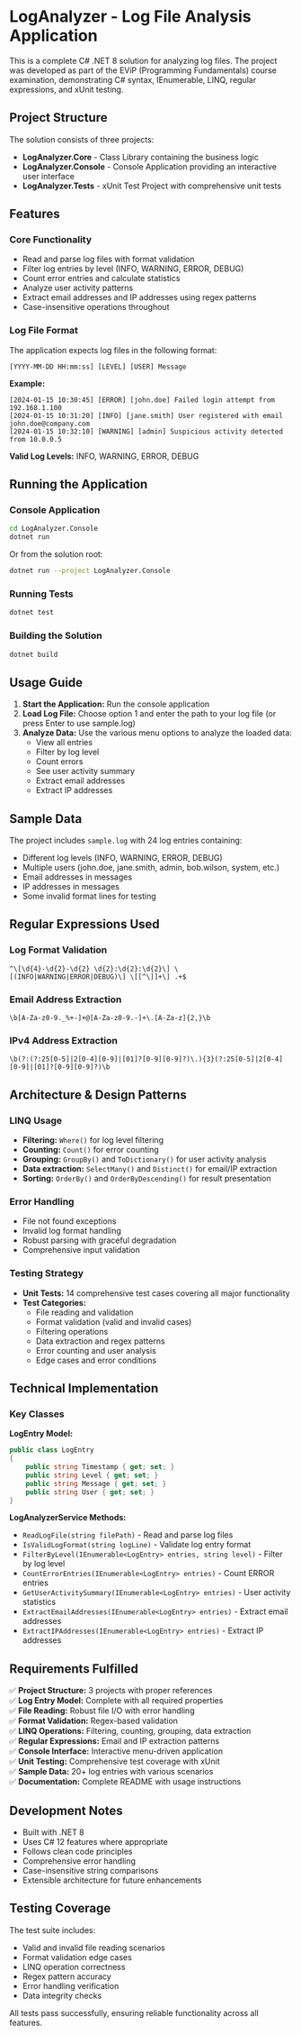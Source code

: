 # LogAnalyzer - Log File Analysis Application

This is a complete C# .NET 8 solution for analyzing log files. The project was developed as part of the EViP (Programming Fundamentals) course examination, demonstrating C# syntax, IEnumerable, LINQ, regular expressions, and xUnit testing.

## Project Structure

The solution consists of three projects:

- **LogAnalyzer.Core** - Class Library containing the business logic
- **LogAnalyzer.Console** - Console Application providing an interactive user interface  
- **LogAnalyzer.Tests** - xUnit Test Project with comprehensive unit tests

## Features

### Core Functionality
- Read and parse log files with format validation
- Filter log entries by level (INFO, WARNING, ERROR, DEBUG)
- Count error entries and calculate statistics
- Analyze user activity patterns
- Extract email addresses and IP addresses using regex patterns
- Case-insensitive operations throughout

### Log File Format

The application expects log files in the following format:
```
[YYYY-MM-DD HH:mm:ss] [LEVEL] [USER] Message
```

**Example:**
```
[2024-01-15 10:30:45] [ERROR] [john.doe] Failed login attempt from 192.168.1.100
[2024-01-15 10:31:20] [INFO] [jane.smith] User registered with email john.doe@company.com
[2024-01-15 10:32:10] [WARNING] [admin] Suspicious activity detected from 10.0.0.5
```

**Valid Log Levels:** INFO, WARNING, ERROR, DEBUG

## Running the Application

### Console Application
```bash
cd LogAnalyzer.Console
dotnet run
```

Or from the solution root:
```bash
dotnet run --project LogAnalyzer.Console
```

### Running Tests
```bash
dotnet test
```

### Building the Solution
```bash
dotnet build
```

## Usage Guide

1. **Start the Application:** Run the console application
2. **Load Log File:** Choose option 1 and enter the path to your log file (or press Enter to use sample.log)
3. **Analyze Data:** Use the various menu options to analyze the loaded data:
   - View all entries
   - Filter by log level
   - Count errors
   - See user activity summary
   - Extract email addresses
   - Extract IP addresses

## Sample Data

The project includes `sample.log` with 24 log entries containing:
- Different log levels (INFO, WARNING, ERROR, DEBUG)
- Multiple users (john.doe, jane.smith, admin, bob.wilson, system, etc.)
- Email addresses in messages
- IP addresses in messages
- Some invalid format lines for testing

## Regular Expressions Used

### Log Format Validation
```regex
^\[\d{4}-\d{2}-\d{2} \d{2}:\d{2}:\d{2}\] \[(INFO|WARNING|ERROR|DEBUG)\] \[[^\]]+\] .+$
```

### Email Address Extraction
```regex
\b[A-Za-z0-9._%+-]+@[A-Za-z0-9.-]+\.[A-Za-z]{2,}\b
```

### IPv4 Address Extraction
```regex
\b(?:(?:25[0-5]|2[0-4][0-9]|[01]?[0-9][0-9]?)\.){3}(?:25[0-5]|2[0-4][0-9]|[01]?[0-9][0-9]?)\b
```

## Architecture & Design Patterns

### LINQ Usage
- **Filtering:** `Where()` for log level filtering
- **Counting:** `Count()` for error counting
- **Grouping:** `GroupBy()` and `ToDictionary()` for user activity analysis
- **Data extraction:** `SelectMany()` and `Distinct()` for email/IP extraction
- **Sorting:** `OrderBy()` and `OrderByDescending()` for result presentation

### Error Handling
- File not found exceptions
- Invalid log format handling
- Robust parsing with graceful degradation
- Comprehensive input validation

### Testing Strategy
- **Unit Tests:** 14 comprehensive test cases covering all major functionality
- **Test Categories:**
  - File reading and validation
  - Format validation (valid and invalid cases)
  - Filtering operations
  - Data extraction and regex patterns
  - Error counting and user analysis
  - Edge cases and error conditions

## Technical Implementation

### Key Classes

**LogEntry Model:**
```csharp
public class LogEntry
{
    public string Timestamp { get; set; }
    public string Level { get; set; }
    public string Message { get; set; }
    public string User { get; set; }
}
```

**LogAnalyzerService Methods:**
- `ReadLogFile(string filePath)` - Read and parse log files
- `IsValidLogFormat(string logLine)` - Validate log entry format
- `FilterByLevel(IEnumerable<LogEntry> entries, string level)` - Filter by log level
- `CountErrorEntries(IEnumerable<LogEntry> entries)` - Count ERROR entries
- `GetUserActivitySummary(IEnumerable<LogEntry> entries)` - User activity statistics
- `ExtractEmailAddresses(IEnumerable<LogEntry> entries)` - Extract email addresses
- `ExtractIPAddresses(IEnumerable<LogEntry> entries)` - Extract IP addresses

## Requirements Fulfilled

✅ **Project Structure:** 3 projects with proper references  
✅ **Log Entry Model:** Complete with all required properties  
✅ **File Reading:** Robust file I/O with error handling  
✅ **Format Validation:** Regex-based validation  
✅ **LINQ Operations:** Filtering, counting, grouping, data extraction  
✅ **Regular Expressions:** Email and IP extraction patterns  
✅ **Console Interface:** Interactive menu-driven application  
✅ **Unit Testing:** Comprehensive test coverage with xUnit  
✅ **Sample Data:** 20+ log entries with various scenarios  
✅ **Documentation:** Complete README with usage instructions  

## Development Notes

- Built with .NET 8
- Uses C# 12 features where appropriate
- Follows clean code principles
- Comprehensive error handling
- Case-insensitive string comparisons
- Extensible architecture for future enhancements

## Testing Coverage

The test suite includes:
- Valid and invalid file reading scenarios
- Format validation edge cases
- LINQ operation correctness
- Regex pattern accuracy
- Error handling verification
- Data integrity checks

All tests pass successfully, ensuring reliable functionality across all features.
